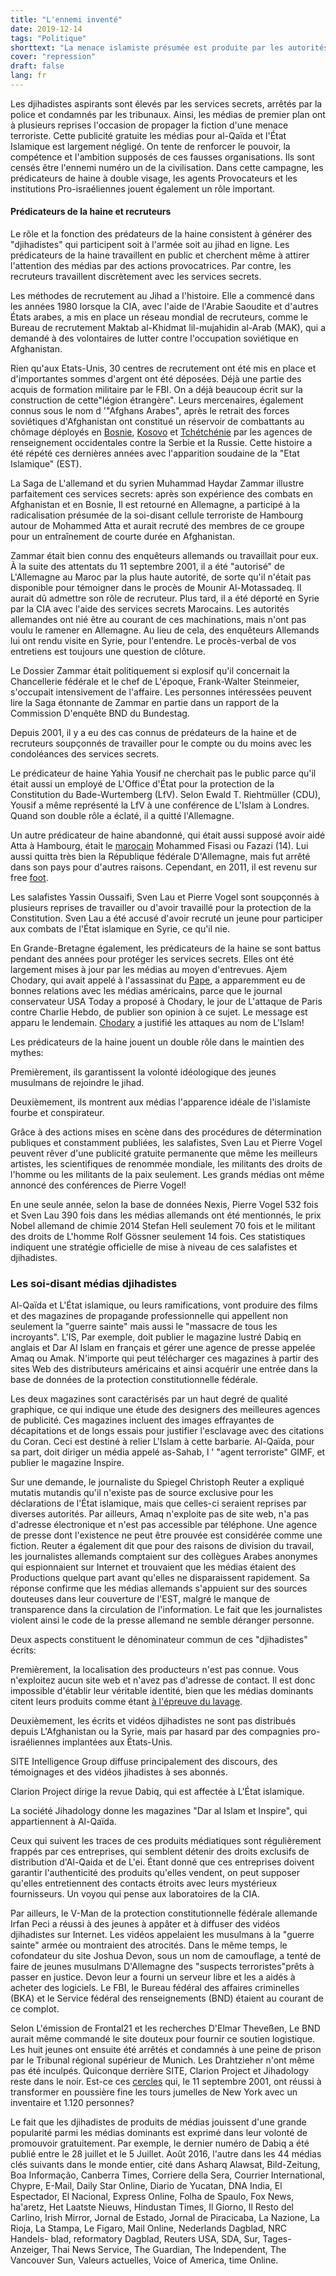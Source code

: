 ```yaml
---
title: "L'ennemi inventé"
date: 2019-12-14
tags: "Politique"
shorttext: "La menace islamiste présumée est produite par les autorités de l'état et amplifiée par les médias."
cover: "repression"
draft: false
lang: fr
---
```


Les djihadistes aspirants sont élevés par les services secrets, arrêtés par la police et condamnés par les tribunaux. Ainsi, les médias de premier plan ont à plusieurs reprises l'occasion de propager la fiction d'une menace terroriste. Cette publicité gratuite les médias pour al-Qaïda et l'État Islamique est largement négligé. On tente de renforcer le pouvoir, la compétence et l'ambition supposés de ces fausses organisations. Ils sont censés être l'ennemi numéro un de la civilisation. Dans cette campagne, les prédicateurs de haine à double visage, les agents Provocateurs et les institutions Pro-israéliennes jouent également un rôle important.

#### Prédicateurs de la haine et recruteurs

Le rôle et la fonction des prédateurs de la haine consistent à générer des "djihadistes" qui participent soit à l'armée soit au jihad en ligne. Les prédicateurs de la haine travaillent en public et cherchent même à attirer l'attention des médias par des actions provocatrices. Par contre, les recruteurs travaillent discrètement avec les services secrets.

Les méthodes de recrutement au Jihad a l'histoire. Elle a commencé dans les années 1980 lorsque la CIA, avec l'aide de l'Arabie Saoudite et d'autres États arabes, a mis en place un réseau mondial de recruteurs, comme le Bureau de recrutement Maktab al-Khidmat lil-mujahidin al-Arab (MAK), qui a demandé à des volontaires de lutter contre l'occupation soviétique en Afghanistan.

Rien qu'aux Etats-Unis, 30 centres de recrutement ont été mis en place et d'importantes sommes d'argent ont été déposées. Déjà une partie des acquis de formation militaire par le FBI. On a déjà beaucoup écrit sur la construction de cette"légion étrangère". Leurs mercenaires, également connus sous le nom d '"Afghans Arabes", après le retrait des forces soviétiques d'Afghanistan ont constitué un réservoir de combattants au chômage déployés en [Bosnie](/static/downloads/1722.pdf "ARAB VETERANS OF AFGHANISTAN WAR LEAD NEW ISLAMIC HOLY WAR"), [Kosovo](/static/downloads/1723.pdf "The US-Al Qaeda Alliance: Bosnia, Kosovo and Now Libya. Washington’s On-Going Collusion with Terrorists") et [Tchétchénie](/static/downloads/1724.pdf "What if Putin is Telling the Truth?") par les agences de renseignement occidentales contre la Serbie et la Russie. Cette histoire a été répété ces dernières années avec l'apparition soudaine de la "Etat Islamique" (EST).

La Saga de L'allemand et du syrien Muhammad Haydar Zammar illustre parfaitement ces services secrets: après son expérience des combats en Afghanistan et en Bosnie, Il est retourné en Allemagne, a participé à la radicalisation présumée de la soi-disant cellule terroriste de Hambourg autour de Mohammed Atta et aurait recruté des membres de ce groupe pour un entraînement de courte durée en Afghanistan.

Zammar était bien connu des enquêteurs allemands ou travaillait pour eux. À la suite des attentats du 11 septembre 2001, il a été "autorisé" de L'Allemagne au Maroc par la plus haute autorité, de sorte qu'il n'était pas disponible pour témoigner dans le procès de Mounir Al-Motassadeq. Il aurait dû admettre son rôle de recruteur. Plus tard, il a été déporté en Syrie par la CIA avec l'aide des services secrets Marocains. Les autorités allemandes ont nié être au courant de ces machinations, mais n'ont pas voulu le ramener en Allemagne. Au lieu de cela, des enquêteurs Allemands lui ont rendu visite en Syrie, pour l'entendre. Le procès-verbal de vos entretiens est toujours une question de clôture.

Le Dossier Zammar était politiquement si explosif qu'il concernait la Chancellerie fédérale et le chef de L'époque, Frank-Walter Steinmeier, s'occupait intensivement de l'affaire. Les personnes intéressées peuvent lire la Saga étonnante de Zammar en partie dans un rapport de la Commission D'enquête BND du Bundestag.

Depuis 2001, il y a eu des cas connus de prédateurs de la haine et de recruteurs soupçonnés de travailler pour le compte ou du moins avec les condoléances des services secrets.

Le prédicateur de haine Yahia Yousif ne cherchait pas le public parce qu'il était aussi un employé de L'Office d'État pour la protection de la Constitution du Bade-Wurtemberg (LfV). Selon Ewald T. Riehtmüller (CDU), Yousif a même représenté la LfV à une conférence de L'Islam à Londres. Quand son double rôle a éclaté, il a quitté l'Allemagne.

Un autre prédicateur de haine abandonné, qui était aussi supposé avoir aidé Atta à Hambourg, était le [marocain](/static/downloads/1705.pdf "Moroccan Preacher Said to Have Met With 9/11 Plotters") Mohammed Fisasi ou Fazazi (14). Lui aussi quitta très bien la République fédérale D'Allemagne, mais fut arrêté dans son pays pour d'autres raisons. Cependant, en 2011, il est revenu sur free [foot](/static/downloads/1706.pdf "Moroccan King Opens Door for Change").

Les salafistes Yassin Oussaifi, Sven Lau et Pierre Vogel sont soupçonnés à plusieurs reprises de travailler ou d'avoir travaillé pour la protection de la Constitution. Sven Lau a été accusé d'avoir recruté un jeune pour participer aux combats de l'État islamique en Syrie, ce qu'il nie.

En Grande-Bretagne également, les prédicateurs de la haine se sont battus pendant des années pour protéger les services secrets. Elles ont été largement mises à jour par les médias au moyen d'entrevues. Ajem Chodary, qui avait appelé à l'assassinat du [Pape](https://www.dailymail.co.uk/news/article-405622/The-Pope-die-says-Muslim.html "The Pope must die, says Muslim"), a apparemment eu de bonnes relations avec les médias américains, parce que le journal conservateur USA Today a proposé à Chodary, le jour de L'attaque de Paris contre Charlie Hebdo, de publier son opinion à ce sujet. Le message est apparu le lendemain. [Chodary](https://eu.usatoday.com/story/opinion/2015/01/07/islam-allah-muslims-shariah-anjem-choudary-editorials-debates/21417461/ "People know the consequences: Opposing view") a justifié les attaques au nom de L'Islam!

Les prédicateurs de la haine jouent un double rôle dans le maintien des mythes:

Premièrement, ils garantissent la volonté idéologique des jeunes musulmans de rejoindre le jihad.

Deuxièmement, ils montrent aux médias l'apparence idéale de l'islamiste fourbe et conspirateur.

Grâce à des actions mises en scène dans des procédures de détermination publiques et constamment publiées, les salafistes, Sven Lau et Pierre Vogel peuvent rêver d'une publicité gratuite permanente que même les meilleurs artistes, les scientifiques de renommée mondiale, les militants des droits de l'homme ou les militants de la paix seulement. Les grands médias ont même annoncé des conférences de Pierre Vogel!

En une seule année, selon la base de données Nexis, Pierre Vogel 532 fois et Sven Lau 390 fois dans les médias allemands ont été mentionnés, le prix Nobel allemand de chimie 2014 Stefan Hell seulement 70 fois et le militant des droits de L'homme Rolf Gössner seulement 14 fois. Ces statistiques indiquent une stratégie officielle de mise à niveau de ces salafistes et djihadistes.

### Les soi-disant médias djihadistes

Al-Qaïda et L'État islamique, ou leurs ramifications, vont produire des films et des magazines de propagande professionnelle qui appellent non seulement la "guerre sainte" mais aussi le "massacre de tous les incroyants". L'IS, Par exemple, doit publier le magazine lustré Dabiq en anglais et Dar Al Islam en français et gérer une agence de presse appelée Amaq ou Amak. N'importe qui peut télécharger ces magazines à partir des sites Web des distributeurs américains et ainsi acquérir une entrée dans la base de données de la protection constitutionnelle fédérale.

Les deux magazines sont caractérisés par un haut degré de qualité graphique, ce qui indique une étude des designers des meilleures agences de publicité. Ces magazines incluent des images effrayantes de décapitations et de longs essais pour justifier l'esclavage avec des citations du Coran. Ceci est destiné à relier L'Islam à cette barbarie. Al-Qaïda, pour sa part, doit diriger un média appelé as-Sahab, l ' "agent terroriste" GIMF, et publier le magazine Inspire.

Sur une demande, le journaliste du Spiegel Christoph Reuter a expliqué mutatis mutandis qu'il n'existe pas de source exclusive pour les déclarations de l'État islamique, mais que celles-ci seraient reprises par diverses autorités. Par ailleurs, Amaq n'exploite pas de site web, n'a pas d'adresse électronique et n'est pas accessible par téléphone. Une agence de presse dont l'existence ne peut être prouvée est considérée comme une fiction. Reuter a également dit que pour des raisons de division du travail, les journalistes allemands comptaient sur des collègues Arabes anonymes qui espionnaient sur Internet et trouvaient que les médias étaient des Productions quelque part avant qu'elles ne disparaissent rapidement. Sa réponse confirme que les médias allemands s'appuient sur des sources douteuses dans leur couverture de l'EST, malgré le manque de transparence dans la circulation de l'information. Le fait que les journalistes violent ainsi le code de la presse allemand ne semble déranger personne.

Deux aspects constituent le dénominateur commun de ces "djihadistes" écrits:

Premièrement, la localisation des producteurs n'est pas connue. Vous n'exploitez aucun site web et n'avez pas d'adresse de contact. Il est donc impossible d'établir leur véritable identité, bien que les médias dominants citent leurs produits comme étant [à l'épreuve du lavage](https://www.telegraph.co.uk/news/worldnews/middleeast/iraq/11071496/Jihadists-appear-caught-offguard-by-release-of-Steven-Sotloff-video.html "Jihadists appear caught offguard by release of Steven Sotloff video").

Deuxièmement, les écrits et vidéos djihadistes ne sont pas distribués depuis L'Afghanistan ou la Syrie, mais par hasard par des compagnies pro-israéliennes implantées aux États-Unis.

SITE Intelligence Group diffuse principalement des discours, des témoignages et des vidéos jihadistes à ses abonnés.

Clarion Project dirige la revue Dabiq, qui est affectée à L'État islamique.

La société Jihadology donne les magazines "Dar al Islam et Inspire", qui appartiennent à Al-Qaïda.

Ceux qui suivent les traces de ces produits médiatiques sont régulièrement frappés par ces entreprises, qui semblent détenir des droits exclusifs de distribution d'Al-Qaida et de L'ei. Étant donné que ces entreprises doivent garantir l'authenticité des produits qu'elles vendent, on peut supposer qu'elles entretiennent des contacts étroits avec leurs mystérieux fournisseurs. Un voyou qui pense aux laboratoires de la CIA.

Par ailleurs, le V-Man de la protection constitutionnelle fédérale allemande Irfan Peci a réussi à des jeunes à appâter et à diffuser des vidéos djihadistes sur Internet. Les vidéos appelaient les musulmans à la "guerre sainte" armée ou montraient des atrocités. Dans le même temps, le cofondateur du site Joshua Devon, sous un nom de camouflage, a tenté de faire de jeunes musulmans D'Allemagne des "suspects terroristes"prêts à passer en justice. Devon leur a fourni un serveur libre et les a aidés à acheter des logiciels. Le FBI, le Bureau fédéral des affaires criminelles (BKA) et le Service fédéral des renseignements (BND) étaient au courant de ce complot.

Selon L'émission de Frontal21 et les recherches D'Elmar Theveßen, Le BND aurait même commandé le site douteux pour fournir ce soutien logistique. Les huit jeunes ont ensuite été arrêtés et condamnés à une peine de prison par le Tribunal régional supérieur de Munich. Les Drahtzieher n'ont même pas été inculpés. Quiconque derrière SITE, Clarion Project et Jihadology reste dans le noir. Est-ce ces [cercles](/static/downloads/616.pdf "Connecting With Lost Loved Ones, if Only by the Tips of Fingers") qui, le 11 septembre 2001, ont réussi à transformer en poussière fine les tours jumelles de New York avec un inventaire et 1.120 personnes?

Le fait que les djihadistes de produits de médias jouissent d'une grande popularité parmi les médias dominants est exprimé dans leur volonté de promouvoir gratuitement. Par exemple, le dernier numéro de Dabiq a été publié entre le 28 juillet et le 5 Juillet. Août 2016, l'autre dans les 44 médias clés suivants dans le monde entier, cité dans Asharq Alawsat, Bild-Zeitung, Boa Informação, Canberra Times, Corriere della Sera, Courrier International, Chypre, E-Mail, Daily Star Online, Diario de Yucatan, DNA India, El Espectador, El Nacional, Express Online, Folha de Spaulo, Fox News, ha'aretz, Het Laatste Nieuws, Hindustan Times, Il Giorno, Il Resto del Carlino, Irish Mirror, Jornal de Estado, Jornal de Piracicaba, La Nazione, La Rioja, La Stampa, Le Figaro, Mail Online, Nederlands Dagblad, NRC Handels- blad, reformatory Dagblad, Reuters USA, SDA, Sur, Tages-Anzeiger, Thai News Service, The Guardian, The Independent, The Vancouver Sun, Valeurs actuelles, Voice of America, time Online.
